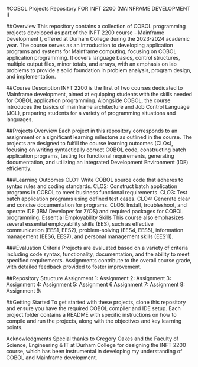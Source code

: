 #COBOL Projects Repository FOR INFT 2200 (MAINFRAME DEVELOPMENT I)

##Overview
This repository contains a collection of COBOL programming projects developed as part of the INFT 2200 course - Mainframe Development I, offered at Durham College during the 2023-2024 academic year. The course serves as an introduction to developing application programs and systems for Mainframe computing, focusing on COBOL application programming. It covers language basics, control structures, multiple output files, minor totals, and arrays, with an emphasis on lab problems to provide a solid foundation in problem analysis, program design, and implementation.

##Course Description
INFT 2200 is the first of two courses dedicated to Mainframe development, aimed at equipping students with the skills needed for COBOL application programming. Alongside COBOL, the course introduces the basics of mainframe architecture and Job Control Language (JCL), preparing students for a variety of programming situations and languages.

##Projects Overview
Each project in this repository corresponds to an assignment or a significant learning milestone as outlined in the course. The projects are designed to fulfill the course learning outcomes (CLOs), focusing on writing syntactically correct COBOL code, constructing batch application programs, testing for functional requirements, generating documentation, and utilizing an Integrated Development Environment (IDE) efficiently.

###Learning Outcomes
CLO1: Write COBOL source code that adheres to syntax rules and coding standards.
CLO2: Construct batch application programs in COBOL to meet business functional requirements.
CLO3: Test batch application programs using defined test cases.
CLO4: Generate clear and concise documentation for programs.
CLO5: Install, troubleshoot, and operate IDE (IBM Developer for Z/OS) and required packages for COBOL programming.
Essential Employability Skills
This course also emphasizes several essential employability skills (EES), such as effective communication (EES1, EES2), problem-solving (EES4, EES5), information management (EES6, EES7), and personal management skills (EES11).

###Evaluation Criteria
Projects are evaluated based on a variety of criteria including code syntax, functionality, documentation, and the ability to meet specified requirements. Assignments contribute to the overall course grade, with detailed feedback provided to foster improvement.

##Repository Structure
Assignment 1: 
Assignment 2:
Assignment 3:
Assignment 4:
Assignment 5:
Assignment 6
Assignment 7:
Assignment 8:
Assignment 9:

##Getting Started
To get started with these projects, clone this repository and ensure you have the required COBOL compiler and IDE setup. Each project folder contains a README with specific instructions on how to compile and run the projects, along with the objectives and key learning points.

Acknowledgments
Special thanks to Gregory Oakes and the Faculty of Science, Engineering & IT at Durham College for designing the INFT 2200 course, which has been instrumental in developing my understanding of COBOL and Mainframe development.
